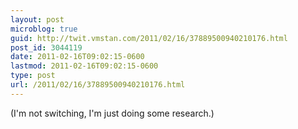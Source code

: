 ```yaml
---
layout: post
microblog: true
guid: http://twit.vmstan.com/2011/02/16/37889500940210176.html
post_id: 3044119
date: 2011-02-16T09:02:15-0600
lastmod: 2011-02-16T09:02:15-0600
type: post
url: /2011/02/16/37889500940210176.html
---
```

(I'm not switching, I'm just doing some research.)

